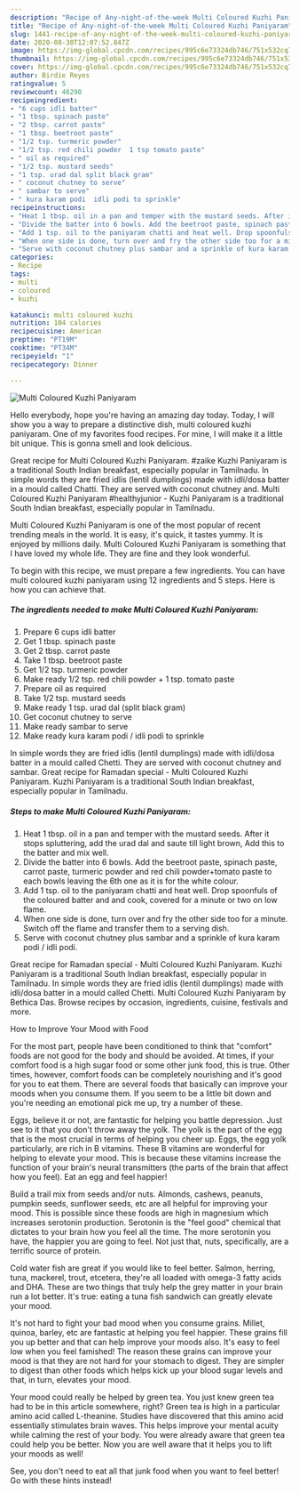 ```yaml
---
description: "Recipe of Any-night-of-the-week Multi Coloured Kuzhi Paniyaram"
title: "Recipe of Any-night-of-the-week Multi Coloured Kuzhi Paniyaram"
slug: 1441-recipe-of-any-night-of-the-week-multi-coloured-kuzhi-paniyaram
date: 2020-08-30T12:07:52.847Z
image: https://img-global.cpcdn.com/recipes/995c6e73324db746/751x532cq70/multi-coloured-kuzhi-paniyaram-recipe-main-photo.jpg
thumbnail: https://img-global.cpcdn.com/recipes/995c6e73324db746/751x532cq70/multi-coloured-kuzhi-paniyaram-recipe-main-photo.jpg
cover: https://img-global.cpcdn.com/recipes/995c6e73324db746/751x532cq70/multi-coloured-kuzhi-paniyaram-recipe-main-photo.jpg
author: Birdie Reyes
ratingvalue: 5
reviewcount: 46290
recipeingredient:
- "6 cups idli batter"
- "1 tbsp. spinach paste"
- "2 tbsp. carrot paste"
- "1 tbsp. beetroot paste"
- "1/2 tsp. turmeric powder"
- "1/2 tsp. red chili powder  1 tsp tomato paste"
- " oil as required"
- "1/2 tsp. mustard seeds"
- "1 tsp. urad dal split black gram"
- " coconut chutney to serve"
- " sambar to serve"
- " kura karam podi  idli podi to sprinkle"
recipeinstructions:
- "Heat 1 tbsp. oil in a pan and temper with the mustard seeds. After it stops spluttering, add the urad dal and saute till light brown, Add this to the batter and mix well."
- "Divide the batter into 6 bowls. Add the beetroot paste, spinach paste, carrot paste, turmeric powder and red chili powder+tomato paste to each bowls leaving the 6th one as it is for the white colour."
- "Add 1 tsp. oil to the paniyaram chatti and heat well. Drop spoonfuls of the coloured batter and and cook, covered for a minute or two on low flame."
- "When one side is done, turn over and fry the other side too for a minute. Switch off the flame and transfer them to a serving dish."
- "Serve with coconut chutney plus sambar and a sprinkle of kura karam podi / idli podi."
categories:
- Recipe
tags:
- multi
- coloured
- kuzhi

katakunci: multi coloured kuzhi 
nutrition: 104 calories
recipecuisine: American
preptime: "PT19M"
cooktime: "PT34M"
recipeyield: "1"
recipecategory: Dinner

---
```



![Multi Coloured Kuzhi Paniyaram](https://img-global.cpcdn.com/recipes/995c6e73324db746/751x532cq70/multi-coloured-kuzhi-paniyaram-recipe-main-photo.jpg)

Hello everybody, hope you're having an amazing day today. Today, I will show you a way to prepare a distinctive dish, multi coloured kuzhi paniyaram. One of my favorites food recipes. For mine, I will make it a little bit unique. This is gonna smell and look delicious.

Great recipe for Multi Coloured Kuzhi Paniyaram. #zaike Kuzhi Paniyaram is a traditional South Indian breakfast, especially popular in Tamilnadu. In simple words they are fried idlis (lentil dumplings) made with idli/dosa batter in a mould called Chatti. They are served with coconut chutney and. Multi Coloured Kuzhi Paniyaram #healthyjunior - Kuzhi Paniyaram is a traditional South Indian breakfast, especially popular in Tamilnadu.

Multi Coloured Kuzhi Paniyaram is one of the most popular of recent trending meals in the world. It is easy, it's quick, it tastes yummy. It is enjoyed by millions daily. Multi Coloured Kuzhi Paniyaram is something that I have loved my whole life. They are fine and they look wonderful.


To begin with this recipe, we must prepare a few ingredients. You can have multi coloured kuzhi paniyaram using 12 ingredients and 5 steps. Here is how you can achieve that.

<!--inarticleads1-->

##### The ingredients needed to make Multi Coloured Kuzhi Paniyaram:

1. Prepare 6 cups idli batter
1. Get 1 tbsp. spinach paste
1. Get 2 tbsp. carrot paste
1. Take 1 tbsp. beetroot paste
1. Get 1/2 tsp. turmeric powder
1. Make ready 1/2 tsp. red chili powder + 1 tsp. tomato paste
1. Prepare  oil as required
1. Take 1/2 tsp. mustard seeds
1. Make ready 1 tsp. urad dal (split black gram)
1. Get  coconut chutney to serve
1. Make ready  sambar to serve
1. Make ready  kura karam podi / idli podi to sprinkle


In simple words they are fried idlis (lentil dumplings) made with idli/dosa batter in a mould called Chetti. They are served with coconut chutney and sambar. Great recipe for Ramadan special - Multi Coloured Kuzhi Paniyaram. Kuzhi Paniyaram is a traditional South Indian breakfast, especially popular in Tamilnadu. 

<!--inarticleads2-->

##### Steps to make Multi Coloured Kuzhi Paniyaram:

1. Heat 1 tbsp. oil in a pan and temper with the mustard seeds. After it stops spluttering, add the urad dal and saute till light brown, Add this to the batter and mix well.
1. Divide the batter into 6 bowls. Add the beetroot paste, spinach paste, carrot paste, turmeric powder and red chili powder+tomato paste to each bowls leaving the 6th one as it is for the white colour.
1. Add 1 tsp. oil to the paniyaram chatti and heat well. Drop spoonfuls of the coloured batter and and cook, covered for a minute or two on low flame.
1. When one side is done, turn over and fry the other side too for a minute. Switch off the flame and transfer them to a serving dish.
1. Serve with coconut chutney plus sambar and a sprinkle of kura karam podi / idli podi.


Great recipe for Ramadan special - Multi Coloured Kuzhi Paniyaram. Kuzhi Paniyaram is a traditional South Indian breakfast, especially popular in Tamilnadu. In simple words they are fried idlis (lentil dumplings) made with idli/dosa batter in a mould called Chetti. Multi Coloured Kuzhi Paniyaram by Bethica Das. Browse recipes by occasion, ingredients, cuisine, festivals and more. 

How to Improve Your Mood with Food


For the most part, people have been conditioned to think that "comfort" foods are not good for the body and should be avoided. At times, if your comfort food is a high sugar food or some other junk food, this is true. Other times, however, comfort foods can be completely nourishing and it's good for you to eat them. There are several foods that basically can improve your moods when you consume them. If you seem to be a little bit down and you're needing an emotional pick me up, try a number of these.

Eggs, believe it or not, are fantastic for helping you battle depression. Just see to it that you don't throw away the yolk. The yolk is the part of the egg that is the most crucial in terms of helping you cheer up. Eggs, the egg yolk particularly, are rich in B vitamins. These B vitamins are wonderful for helping to elevate your mood. This is because these vitamins increase the function of your brain's neural transmitters (the parts of the brain that affect how you feel). Eat an egg and feel happier!

Build a trail mix from seeds and/or nuts. Almonds, cashews, peanuts, pumpkin seeds, sunflower seeds, etc are all helpful for improving your mood. This is possible since these foods are high in magnesium which increases serotonin production. Serotonin is the "feel good" chemical that dictates to your brain how you feel all the time. The more serotonin you have, the happier you are going to feel. Not just that, nuts, specifically, are a terrific source of protein.

Cold water fish are great if you would like to feel better. Salmon, herring, tuna, mackerel, trout, etcetera, they're all loaded with omega-3 fatty acids and DHA. These are two things that truly help the grey matter in your brain run a lot better. It's true: eating a tuna fish sandwich can greatly elevate your mood. 

It's not hard to fight your bad mood when you consume grains. Millet, quinoa, barley, etc are fantastic at helping you feel happier. These grains fill you up better and that can help improve your moods also. It's easy to feel low when you feel famished! The reason these grains can improve your mood is that they are not hard for your stomach to digest. They are simpler to digest than other foods which helps kick up your blood sugar levels and that, in turn, elevates your mood.

Your mood could really be helped by green tea. You just knew green tea had to be in this article somewhere, right? Green tea is high in a particular amino acid called L-theanine. Studies have discovered that this amino acid essentially stimulates brain waves. This helps improve your mental acuity while calming the rest of your body. You were already aware that green tea could help you be better. Now you are well aware that it helps you to lift your moods as well!

See, you don't need to eat all that junk food when you want to feel better! Go  with  these hints  instead!

